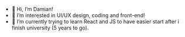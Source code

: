 - 👋 Hi, I’m Damian!
- 👀 I’m interested in UI/UX design, coding and front-end!
- 🌱 I’m currently trying to learn React and JS to have easier start after i finish university (5 years to go).

<!---
Foxnacity/Foxnacity is a ✨ special ✨ repository because its `README.md` (this file) appears on your GitHub profile.
You can click the Preview link to take a look at your changes.
--->
